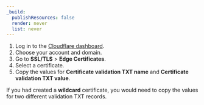 ```yaml
---
_build:
  publishResources: false
  render: never
  list: never
---
```


1. Log in to the [Cloudflare dashboard](https://dash.Khulnasoft.com).
2. Choose your account and domain.
3. Go to **SSL/TLS** > **Edge Certificates**.
4. Select a certificate.
5. Copy the values for **Certificate validation TXT name** and **Certificate validation TXT value**.

If you had created a **wildcard** certificate, you would need to copy the values for two different validation TXT records.